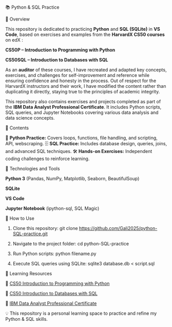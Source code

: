📚 Python & SQL Practice

🚀 Overview

This repository is dedicated to practicing **Python** and **SQL (SQLite)** in **VS Code**, based on exercises and examples from the **HarvardX CS50 courses** on edX : 

**CS50P – Introduction to Programming with Python**
  
**CS50SQL – Introduction to Databases with SQL**

As an **auditor** of these courses, I have recreated and adapted key concepts, exercises, and challenges for self-improvement and reference while ensuring confidence and honesty in the process. Out of respect for the HarvardX instructors and their work, I have modified the content rather than duplicating it directly, staying true to the principles of academic integrity.

This repository also contains exercises and projects completed as part of the **IBM Data Analyst Professional Certificate**. It includes Python scripts, SQL queries, and Jupyter Notebooks covering various data analysis and data science concepts.

📂 Contents

🐍 **Python Practice:** Covers loops, functions, file handling, and scripting, API, webscraping.
🗄️ **SQL Practice:** Includes database design, queries, joins, and advanced SQL techniques.
🛠  **Hands-on Exercises:** Independent coding challenges to reinforce learning.

🔧 Technologies and Tools

**Python 3** (Pandas, NumPy, Matplotlib, Seaborn, BeautifulSoup) 

**SQLite**

**VS Code** 

**Jupyter Notebook** (ipython-sql, SQL Magic)


📌 How to Use

1. Clone this repository:
      git clone https://github.com/Gali2025/python-SQL-practice.git
   
2. Navigate to the project folder:
      cd python-SQL-practice
   
3. Run Python scripts:
      python filename.py
   
4. Execute SQL queries using SQLite:
      sqlite3 database.db < script.sql
   
📖 Learning Resources

  🔗 [CS50 Introduction to Programming with Python](https://cs50.harvard.edu/python/)
  
  🔗 [CS50 Introduction to Databases with SQL](https://cs50.harvard.edu/sql/)
  
  🔗 [IBM Data Analyst Professional Certificate](https://www.coursera.org/professional-certificates/ibm-data-analyst)


💡 This repository is a personal learning space to practice and refine my Python & SQL skills. 
